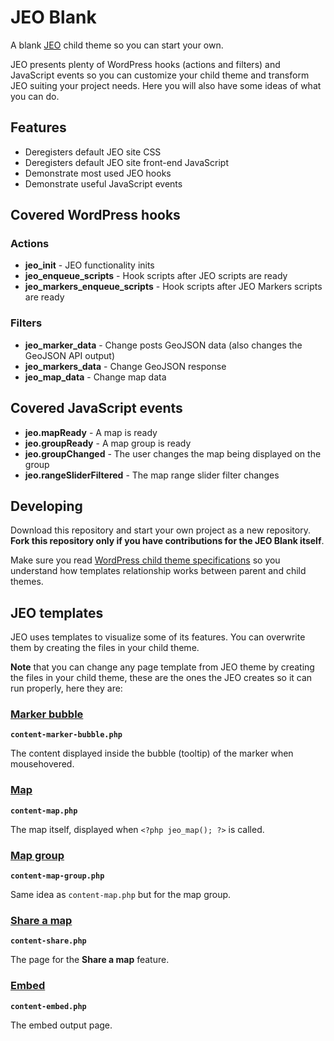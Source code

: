 # JEO Blank

A blank [JEO](https://github.com/oeco/jeo) child theme so you can start your own.

JEO presents plenty of WordPress hooks (actions and filters) and JavaScript events so you can customize your child theme and transform JEO suiting your project needs. Here you will also have some ideas of what you can do.

## Features

 - Deregisters default JEO site CSS
 - Deregisters default JEO site front-end JavaScript
 - Demonstrate most used JEO hooks
 - Demonstrate useful JavaScript events

## Covered WordPress hooks

### Actions

 - **jeo_init** -  JEO functionality inits
 - **jeo_enqueue_scripts** - Hook scripts after JEO scripts are ready
 - **jeo_markers_enqueue_scripts** - Hook scripts after JEO Markers scripts are ready

### Filters

 - **jeo_marker_data** - Change posts GeoJSON data (also changes the GeoJSON API output)
 - **jeo_markers_data** - Change GeoJSON response
 - **jeo_map_data** - Change map data

## Covered JavaScript events

 - **jeo.mapReady** - A map is ready
 - **jeo.groupReady** - A map group is ready
 - **jeo.groupChanged** - The user changes the map being displayed on the group
 - **jeo.rangeSliderFiltered** - The map range slider filter changes

## Developing

Download this repository and start your own project as a new repository. **Fork this repository only if you have contributions for the JEO Blank itself**.

Make sure you read [WordPress child theme specifications](https://codex.wordpress.org/Child_Themes) so you understand how templates relationship works between parent and child themes.

## JEO templates

JEO uses templates to visualize some of its features. You can overwrite them by creating the files in your child theme.

**Note** that you can change any page template from JEO theme by creating the files in your child theme, these are the ones the JEO creates so it can run properly, here they are:

### [Marker bubble](https://github.com/oeco/jeo/blob/dev/content-marker-bubble.php)

**`content-marker-bubble.php`**

The content displayed inside the bubble (tooltip) of the marker when mousehovered.

### [Map](https://github.com/oeco/jeo/blob/dev/content-map.php)

**`content-map.php`**

The map itself, displayed when `<?php jeo_map(); ?>` is called.

### [Map group](https://github.com/oeco/jeo/blob/dev/content-map-group.php)

**`content-map-group.php`**

Same idea as `content-map.php` but for the map group.

### [Share a map](https://github.com/oeco/jeo/blob/dev/content-share.php)

**`content-share.php`**

The page for the **Share a map** feature.

### [Embed](https://github.com/oeco/jeo/blob/dev/content-embed.php)

**`content-embed.php`**

The embed output page.
